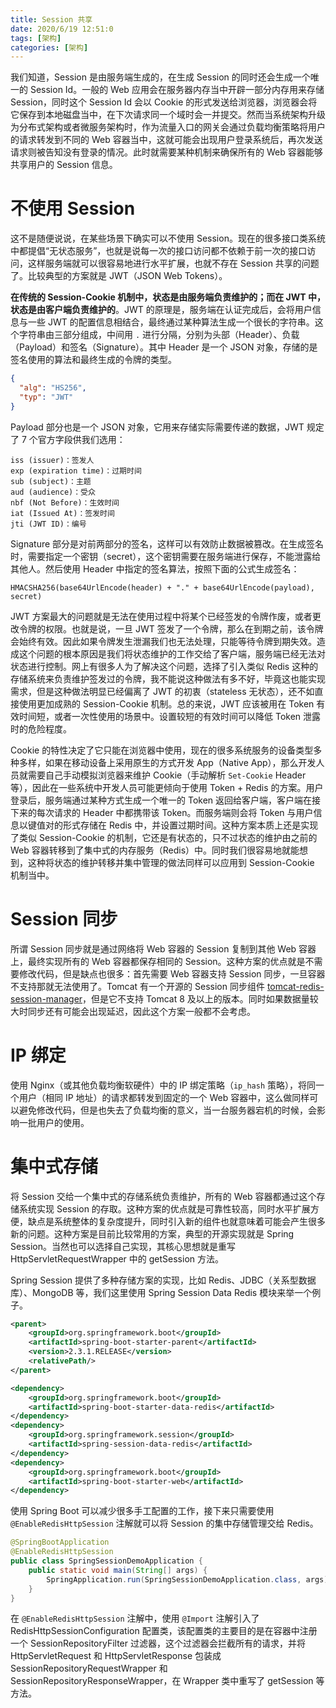 ```yaml
---
title: Session 共享
date: 2020/6/19 12:51:0
tags: [架构]
categories: [架构]
---
```


我们知道，Session 是由服务端生成的，在生成 Session 的同时还会生成一个唯一的 Session Id。一般的 Web 应用会在服务器内存当中开辟一部分内存用来存储 Session，同时这个 Session Id 会以 Cookie 的形式发送给浏览器，浏览器会将它保存到本地磁盘当中，在下次请求同一个域时会一并提交。然而当系统架构升级为分布式架构或者微服务架构时，作为流量入口的网关会通过负载均衡策略将用户的请求转发到不同的 Web 容器当中，这就可能会出现用户登录系统后，再次发送请求则被告知没有登录的情况。此时就需要某种机制来确保所有的 Web 容器能够共享用户的 Session 信息。

<!--more-->

# 不使用 Session
这不是随便说说，在某些场景下确实可以不使用 Session。现在的很多接口类系统中都提倡“无状态服务”，也就是说每一次的接口访问都不依赖于前一次的接口访问，这样服务端就可以很容易地进行水平扩展，也就不存在 Session 共享的问题了。比较典型的方案就是 JWT（JSON Web Tokens）。

**在传统的 Session-Cookie 机制中，状态是由服务端负责维护的；而在 JWT 中，状态是由客户端负责维护的**。JWT 的原理是，服务端在认证完成后，会将用户信息与一些 JWT 的配置信息相结合，最终通过某种算法生成一个很长的字符串。这个字符串由三部分组成，中间用 `.` 进行分隔，分别为头部（Header）、负载（Payload）和签名（Signature）。其中 Header 是一个 JSON 对象，存储的是签名使用的算法和最终生成的令牌的类型。

```json
{
  "alg": "HS256",
  "typ": "JWT"
}
```

Payload 部分也是一个 JSON 对象，它用来存储实际需要传递的数据，JWT 规定了 7 个官方字段供我们选用：

```
iss (issuer)：签发人
exp (expiration time)：过期时间
sub (subject)：主题
aud (audience)：受众
nbf (Not Before)：生效时间
iat (Issued At)：签发时间
jti (JWT ID)：编号
```

Signature 部分是对前两部分的签名，这样可以有效防止数据被篡改。在生成签名时，需要指定一个密钥（secret），这个密钥需要在服务端进行保存，不能泄露给其他人。然后使用 Header 中指定的签名算法，按照下面的公式生成签名：

```
HMACSHA256(base64UrlEncode(header) + "." + base64UrlEncode(payload), secret)
```

JWT 方案最大的问题就是无法在使用过程中将某个已经签发的令牌作废，或者更改令牌的权限。也就是说，一旦 JWT 签发了一个令牌，那么在到期之前，该令牌会始终有效。因此如果令牌发生泄漏我们也无法处理，只能等待令牌到期失效。造成这个问题的根本原因是我们将状态维护的工作交给了客户端，服务端已经无法对状态进行控制。网上有很多人为了解决这个问题，选择了引入类似 Redis 这种的存储系统来负责维护签发过的令牌，我不能说这种做法有多不好，毕竟这也能实现需求，但是这种做法明显已经偏离了 JWT 的初衷（stateless 无状态），还不如直接使用更加成熟的 Session-Cookie 机制。总的来说，JWT 应该被用在 Token 有效时间短，或者一次性使用的场景中。设置较短的有效时间可以降低 Token 泄露时的危险程度。

Cookie 的特性决定了它只能在浏览器中使用，现在的很多系统服务的设备类型多种多样，如果在移动设备上采用原生的方式开发 App（Native App），那么开发人员就需要自己手动模拟浏览器来维护 Cookie（手动解析 `Set-Cookie` Header 等），因此在一些系统中开发人员可能更倾向于使用 Token + Redis 的方案。用户登录后，服务端通过某种方式生成一个唯一的 Token 返回给客户端，客户端在接下来的每次请求的 Header 中都携带该 Token。而服务端则会将 Token 与用户信息以键值对的形式存储在 Redis 中，并设置过期时间。这种方案本质上还是实现了类似 Session-Cookie 的机制，它还是有状态的，只不过状态的维护由之前的 Web 容器转移到了集中式的内存服务（Redis）中。同时我们很容易地就能想到，这种将状态的维护转移并集中管理的做法同样可以应用到 Session-Cookie 机制当中。

# Session 同步
所谓 Session 同步就是通过网络将 Web 容器的 Session 复制到其他 Web 容器上，最终实现所有的 Web 容器都保存相同的 Session。这种方案的优点就是不需要修改代码，但是缺点也很多：首先需要 Web 容器支持 Session 同步，一旦容器不支持那就无法使用了。Tomcat 有一个开源的 Session 同步组件 [tomcat-redis-session-manager](https://github.com/jcoleman/tomcat-redis-session-manager)，但是它不支持 Tomcat 8 及以上的版本。同时如果数据量较大时同步还有可能会出现延迟，因此这个方案一般都不会考虑。

# IP 绑定
使用 Nginx（或其他负载均衡软硬件）中的 IP 绑定策略（`ip_hash` 策略），将同一个用户（相同 IP 地址）的请求都转发到固定的一个 Web 容器中，这么做同样可以避免修改代码，但是也失去了负载均衡的意义，当一台服务器宕机的时候，会影响一批用户的使用。

# 集中式存储
将 Session 交给一个集中式的存储系统负责维护，所有的 Web 容器都通过这个存储系统实现 Session 的存取。这种方案的优点就是可靠性较高，同时水平扩展方便，缺点是系统整体的复杂度提升，同时引入新的组件也就意味着可能会产生很多新的问题。这种方案是目前比较常用的方案，典型的开源实现就是 Spring Session。当然也可以选择自己实现，其核心思想就是重写 HttpServletRequestWrapper 中的 getSession 方法。

Spring Session 提供了多种存储方案的实现，比如 Redis、JDBC（关系型数据库）、MongoDB 等，我们这里使用 Spring Session Data Redis 模块来举一个例子。

```xml
<parent>
    <groupId>org.springframework.boot</groupId>
    <artifactId>spring-boot-starter-parent</artifactId>
    <version>2.3.1.RELEASE</version>
    <relativePath/>
</parent>

<dependency>
    <groupId>org.springframework.boot</groupId>
    <artifactId>spring-boot-starter-data-redis</artifactId>
</dependency>
<dependency>
    <groupId>org.springframework.session</groupId>
    <artifactId>spring-session-data-redis</artifactId>
</dependency>
<dependency>
    <groupId>org.springframework.boot</groupId>
    <artifactId>spring-boot-starter-web</artifactId>
</dependency>
```

使用 Spring Boot 可以减少很多手工配置的工作，接下来只需要使用 `@EnableRedisHttpSession` 注解就可以将 Session 的集中存储管理交给 Redis。

```java
@SpringBootApplication
@EnableRedisHttpSession
public class SpringSessionDemoApplication {
    public static void main(String[] args) {
        SpringApplication.run(SpringSessionDemoApplication.class, args);
    }
}
```

在 `@EnableRedisHttpSession` 注解中，使用 `@Import` 注解引入了 RedisHttpSessionConfiguration 配置类，该配置类的主要目的是在容器中注册一个 SessionRepositoryFilter 过滤器，这个过滤器会拦截所有的请求，并将 HttpServletRequest 和 HttpServletResponse 包装成 SessionRepositoryRequestWrapper 和 SessionRepositoryResponseWrapper，在 Wrapper 类中重写了 getSession 等方法。